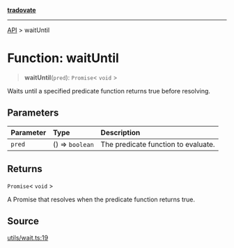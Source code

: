 [**tradovate**](../README.md)

***

[API](../API.md) > waitUntil

# Function: waitUntil

> **waitUntil**(`pred`): `Promise`\< `void` \>

Waits until a specified predicate function returns true before resolving.

## Parameters

| Parameter | Type | Description |
| :------ | :------ | :------ |
| `pred` | () => `boolean` | The predicate function to evaluate. |

## Returns

`Promise`\< `void` \>

A Promise that resolves when the predicate function returns true.

## Source

[utils/wait.ts:19](https://github.com/cgilly2fast/tradovate-typescript/blob/b1caea5/src/utils/wait.ts#L19)
